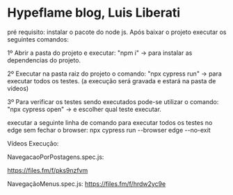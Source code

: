 # Hypeflame blog, Luis Liberati
pré requisito: instalar o pacote do node js.
Após baixar o projeto executar os seguintes comandos:

1º Abrir a pasta do projeto e executar:
"npm i" -> para instalar as dependencias do projeto.

2º Executar na pasta raiz do projeto o comando:
"npx cypress run"  -> para executar todos os testes. (a execução será gravada e estará na pasta de vídeos)

3º Para verificar os testes sendo executados pode-se utilizar o comando: 
"npx cypress open" -> e escolher qual teste executar.

executar a seguinte linha de comando para executar todos os testes no edge sem fechar o browser:
npx cypress run --browser edge --no-exit

Vídeos Execução:

NavegacaoPorPostagens.spec.js:

https://files.fm/f/pks9nzfvm

NavegaçãoMenus.spec.js:
https://files.fm/f/hrdw2yc9e